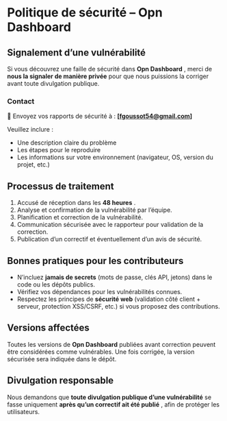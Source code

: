 # Politique de sécurité – Opn Dashboard

## Signalement d’une vulnérabilité

Si vous découvrez une faille de sécurité dans  **Opn Dashboard** , merci de **nous la signaler de manière privée** pour que nous puissions la corriger avant toute divulgation publique.

### Contact

📧 Envoyez vos rapports de sécurité à : **[[fgoussot54@gmail.com](mailto:fgoussot54@gmail.com)]**

Veuillez inclure :

* Une description claire du problème
* Les étapes pour le reproduire
* Les informations sur votre environnement (navigateur, OS, version du projet, etc.)

## Processus de traitement

1. Accusé de réception dans les  **48 heures** .
2. Analyse et confirmation de la vulnérabilité par l’équipe.
3. Planification et correction de la vulnérabilité.
4. Communication sécurisée avec le rapporteur pour validation de la correction.
5. Publication d’un correctif et éventuellement d’un avis de sécurité.

## Bonnes pratiques pour les contributeurs

* N’incluez **jamais de secrets** (mots de passe, clés API, jetons) dans le code ou les dépôts publics.
* Vérifiez vos dépendances pour les vulnérabilités connues.
* Respectez les principes de **sécurité web** (validation côté client + serveur, protection XSS/CSRF, etc.) si vous proposez des contributions.

## Versions affectées

Toutes les versions de **Opn Dashboard** publiées avant correction peuvent être considérées comme vulnérables. Une fois corrigée, la version sécurisée sera indiquée dans le dépôt.

## Divulgation responsable

Nous demandons que **toute divulgation publique d’une vulnérabilité** se fasse uniquement  **après qu’un correctif ait été publié** , afin de protéger les utilisateurs.
